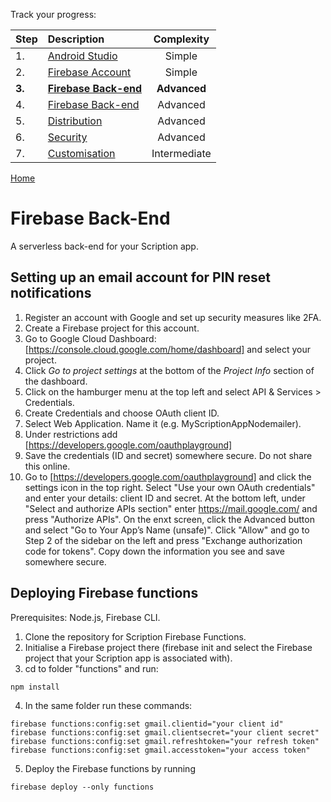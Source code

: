 
Track your progress:

|Step  | Description | Complexity
| :--- | :---         |     :---:   
|1. |[Android Studio](https://github.com/scriptionapp/scriptionpage1/android-studio)  | Simple
|2. |[Firebase Account](https://github.com/scriptionapp/scriptionpage1/firebase-account) | Simple
|**3.** |[**Firebase Back-end**](https://github.com/scriptionapp/scriptionpage1/firebase-backend) | **Advanced**
|4. |[Firebase Back-end](https://github.com/scriptionapp/scriptionpage1/firebase-backend) | Advanced
|5. |[Distribution](https://github.com/scriptionapp/scriptionpage1/distribution) | Advanced
|6. |[Security](https://github.com/scriptionapp/scriptionpage1/secure-scription) | Advanced
|7. |[Customisation](https://github.com/scriptionapp/scriptionpage1/customisation) | Intermediate

[Home](https://github.com/scriptionapp/scriptionpage1/)



# Firebase Back-End 
A serverless back-end for your Scription app.

## Setting up an email account for PIN reset notifications
1. Register an account with Google and set up security measures like 2FA.
2. Create a Firebase project for this account.
3. Go to Google Cloud Dashboard: [https://console.cloud.google.com/home/dashboard] and select your project.
4. Click *Go to project settings* at the bottom of the *Project Info* section of the dashboard.
5. Click on the hamburger menu at the top left and select API & Services > Credentials.
6. Create Credentials and choose OAuth client ID.
7. Select Web Application. Name it (e.g. MyScriptionAppNodemailer). 
8. Under restrictions add [https://developers.google.com/oauthplayground]
9. Save the credentials (ID and secret) somewhere secure. Do not share this online.
10. Go to [https://developers.google.com/oauthplayground] and click the settings icon in the top right. Select "Use your own OAuth credentials" and enter your details: client ID and secret. At the bottom left, under "Select and authorize APIs section" enter https://mail.google.com/ and press "Authorize APIs". On the enxt screen, click the Advanced button and select "Go to Your App’s Name (unsafe)". Click "Allow" and go to Step 2 of the sidebar on the left and press "Exchange authorization code for tokens". Copy down the information you see and save somewhere secure.


## Deploying Firebase functions
Prerequisites: Node.js, Firebase CLI.

1. Clone the repository for Scription Firebase Functions.
2. Initialise a Firebase project there (firebase init and select the Firebase project that your Scription app is associated with).
3. cd to folder "functions" and run: 
```
npm install
```
4. In the same folder run these commands:
```
firebase functions:config:set gmail.clientid="your client id"
firebase functions:config:set gmail.clientsecret="your client secret"
firebase functions:config:set gmail.refreshtoken="your refresh token"
firebase functions:config:set gmail.accesstoken="your access token"
```
5. Deploy the Firebase functions by running 
```
firebase deploy --only functions
```
